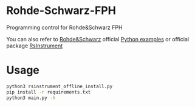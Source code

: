 # Rohde-Schwarz-FPH
Programming control for Rohde&amp;Schwarz FPH

You can also refer to [Rohde&amp;Schwarz](https://github.com/Rohde-Schwarz) official [Python examples](https://github.com/Rohde-Schwarz/Examples/tree/main/SpectrumAnalyzers/Python) or official package [RsInstrument](https://github.com/Rohde-Schwarz/RsInstrument)

# Usage
```bash
python3 rsinstrument_offline_install.py
pip install -r requirements.txt
python3 main.py -h
```
